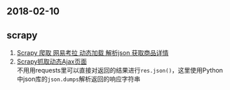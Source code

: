 ## 2018-02-10
## scrapy
1. [Scrapy 爬取 网易考拉 动态加载 解析json 获取商品详情](https://zhuanlan.zhihu.com/p/29123208)  
2. [Scrapy抓取动态Ajax页面](http://ju.outofmemory.cn/entry/268757)  
不用用requests里可以直接对返回的结果进行`res.json()`，这里使用Python中json库的`json.dumps`解析返回的响应字符串
